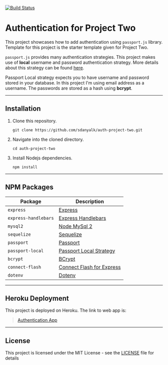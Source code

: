 [![Build Status](https://travis-ci.com/sdanyalk/auth-project-two.svg?branch=master)](https://travis-ci.com/sdanyalk/auth-project-two)

# Authentication for Project Two
This project showcases how to add authentication using `passport.js` library. Template for this project is the starter template given for Project Two.

`passport.js` provides many authentication strategies. This project makes use of **local** username and password authentication strategy. More details about this strategy can be found [here](http://www.passportjs.org/packages/passport-local/).

Passport Local strategy expects you to have username and password stored in your database. In this project I'm using email address as a username. The passwords are stored as a hash using **bcrypt**.

---

## Installation

1. Clone this repository.
    ```
    git clone https://github.com/sdanyalk/auth-project-two.git
    ```
1. Navigate into the cloned directory.
    ```
    cd auth-project-two
    ```
1. Install Nodejs dependencies.
    ```
    npm install
    ```
---

## NPM Packages

| Package | Description |
| ----------- | ----------- |
| `express` | [Express](https://www.npmjs.com/package/express) |
| `express-handlebars` | [Express Handlebars](https://www.npmjs.com/package/express-handlebars) |
| `mysql2` | [Node MySql 2](https://www.npmjs.com/package/mysql2) |
| `sequelize` | [Sequelize](https://www.npmjs.com/package/sequelize) |
| `passport` | [Passport](https://www.npmjs.com/package/passport) |
| `passport-local` | [Passport Local Strategy](https://www.npmjs.com/package/passport-local) |
| `bcrypt` | [BCrypt](https://www.npmjs.com/package/bcrypt) |
| `connect-flash` | [Connect Flash for Express](https://www.npmjs.com/package/connect-flash) |
| `dotenv` | [Dotenv](https://www.npmjs.com/package/dotenv) |

---

## Heroku Deployment

This project is deployed on Heroku. The link to web app is:

> [Authentication App](https://auth-project-two.herokuapp.com/)

---

## License

This project is licensed under the MIT License - see the [LICENSE](LICENSE) file for details
